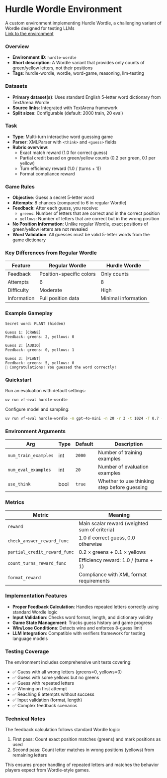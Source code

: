 # Hurdle Wordle Environment

A custom environment implementing Hurdle Wordle, a challenging variant of Wordle designed for testing LLMs <br>
[Link to the environment](https://app.primeintellect.ai/dashboard/environments/tnmy/hurdle-wordle)

### Overview
- **Environment ID**: `hurdle-wordle`
- **Short description**: A Wordle variant that provides only counts of green/yellow letters, not their positions
- **Tags**: hurdle-wordle, wordle, word-game, reasoning, llm-testing

### Datasets
- **Primary dataset(s)**: Uses standard English 5-letter word dictionary from TextArena Wordle
- **Source links**: Integrated with TextArena framework
- **Split sizes**: Configurable (default: 2000 train, 20 eval)

### Task
- **Type**: Multi-turn interactive word guessing game
- **Parser**: XMLParser with `<think>` and `<guess>` fields
- **Rubric overview**: 
  - Exact match reward (1.0 for correct guess)
  - Partial credit based on green/yellow counts (0.2 per green, 0.1 per yellow)
  - Turn efficiency reward (1.0 / (turns + 1))
  - Format compliance reward

### Game Rules

- **Objective**: Guess a secret 5-letter word
- **Attempts**: 8 chances (compared to 6 in regular Wordle)
- **Feedback**: After each guess, you receive:
  - `greens`: Number of letters that are correct and in the correct position
  - `yellows`: Number of letters that are correct but in the wrong position
- **No Position Information**: Unlike regular Wordle, exact positions of green/yellow letters are not revealed
- **Word Validation**: All guesses must be valid 5-letter words from the game dictionary

### Key Differences from Regular Wordle

| Feature | Regular Wordle | Hurdle Wordle |
|---------|---------------|---------------|
| Feedback | Position-specific colors | Only counts |
| Attempts | 6 | 8 |
| Difficulty | Moderate | High |
| Information | Full position data | Minimal information |

### Example Gameplay

```
Secret word: PLANT (hidden)

Guess 1: [CRANE]
Feedback: greens: 2, yellows: 0

Guess 2: [AUDIO] 
Feedback: greens: 0, yellows: 1

Guess 3: [PLANT]
Feedback: greens: 5, yellows: 0
🎉 Congratulations! You guessed the word correctly!
```

### Quickstart
Run an evaluation with default settings:

```bash
uv run vf-eval hurdle-wordle
```

Configure model and sampling:

```bash
uv run vf-eval hurdle-wordle -m gpt-4o-mini -n 20 -r 3 -t 1024 -T 0.7 -a '{"use_think": true}'
```

### Environment Arguments

| Arg | Type | Default | Description |
| --- | ---- | ------- | ----------- |
| `num_train_examples` | int | `2000` | Number of training examples |
| `num_eval_examples` | int | `20` | Number of evaluation examples |
| `use_think` | bool | `true` | Whether to use thinking step before guessing |

### Metrics

| Metric | Meaning |
| ------ | ------- |
| `reward` | Main scalar reward (weighted sum of criteria) |
| `check_answer_reward_func` | 1.0 if correct guess, 0.0 otherwise |
| `partial_credit_reward_func` | 0.2 × greens + 0.1 × yellows |
| `count_turns_reward_func` | Efficiency reward: 1.0 / (turns + 1) |
| `format_reward` | Compliance with XML format requirements |

### Implementation Features

- **Proper Feedback Calculation**: Handles repeated letters correctly using standard Wordle logic
- **Input Validation**: Checks word format, length, and dictionary validity  
- **Game State Management**: Tracks guess history and game progress
- **Win/Lose Conditions**: Detects wins and enforces 8-guess limit
- **LLM Integration**: Compatible with verifiers framework for testing language models

### Testing Coverage

The environment includes comprehensive unit tests covering:

- ✅ Guess with all wrong letters (greens=0, yellows=0)
- ✅ Guess with some yellows but no greens  
- ✅ Guess with repeated letters
- ✅ Winning on first attempt
- ✅ Reaching 8 attempts without success
- ✅ Input validation (format, length)
- ✅ Complex feedback scenarios

### Technical Notes

The feedback calculation follows standard Wordle logic:
1. First pass: Count exact position matches (greens) and mark positions as used
2. Second pass: Count letter matches in wrong positions (yellows) from remaining letters

This ensures proper handling of repeated letters and matches the behavior players expect from Wordle-style games.

